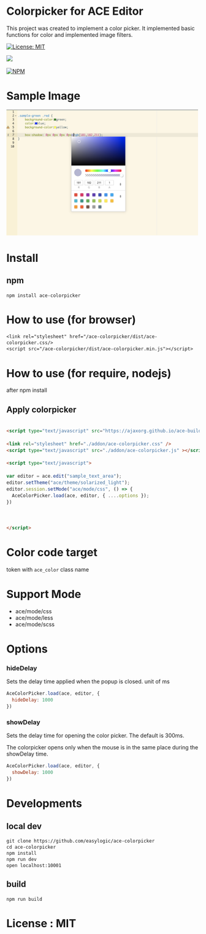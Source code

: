 # Colorpicker for ACE Editor


This project was created to implement a color picker. It implemented basic functions for color and implemented image filters.


[![License: MIT](https://img.shields.io/badge/License-MIT-yellow.svg)](https://opensource.org/licenses/MIT)

[![](https://data.jsdelivr.com/v1/package/npm/ace-colorpicker/badge)](https://www.jsdelivr.com/package/npm/ace-colorpicker)

[![NPM](https://nodei.co/npm/ace-colorpicker.png)](https://npmjs.org/package/ace-colorpicker)



# Sample Image 

<img width="500px" src="./resources/image/ace-editor.png" />




# Install 

## npm 

```npm
npm install ace-colorpicker
```

# How to use (for  browser) 

```
<link rel="stylesheet" href="/ace-colorpicker/dist/ace-colorpicker.css/>
<script src="/ace-colorpicker/dist/ace-colorpicker.min.js"></script>
```

# How to use (for require, nodejs) 

after npm install 

## Apply colorpicker 

```html

<script type="text/javascript" src="https://ajaxorg.github.io/ace-builds/src/ace.js"></script> 

<link rel="stylesheet" href="./addon/ace-colorpicker.css" />
<script type="text/javascript" src="./addon/ace-colorpicker.js" ></script>        

<script type="text/javascript">

var editor = ace.edit("sample_text_area");
editor.setTheme("ace/theme/solarized_light");    
editor.session.setMode("ace/mode/css", () => {
  AceColorPicker.load(ace, editor, { ....options });
})



</script>

```

# Color code target 

token with `ace_color` class name 


# Support Mode 

* ace/mode/css
* ace/mode/less
* ace/mode/scss

# Options 

### hideDelay 

Sets the delay time applied when the popup is closed. unit of ms

```js
AceColorPicker.load(ace, editor, { 
  hideDelay: 1000
})
```

### showDelay 

Sets the delay time for opening the color picker. The default is 300ms.

The colorpicker opens only when the mouse is in the same place during the showDelay time.

```js
AceColorPicker.load(ace, editor, { 
  showDelay: 1000
})
```

# Developments 

## local dev 

```
git clone https://github.com/easylogic/ace-colorpicker
cd ace-colorpicker
npm install 
npm run dev 
open localhost:10001 
```

## build 

```
npm run build 
```

# License : MIT 
